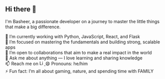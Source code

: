 ## Hi there 👋  
I'm Basheer, a passionate developer on a journey to master the little things that make a big difference.

🔭 I’m currently working with Python, JavaScript, React, and Flask  
🌱 I’m focused on mastering the fundamentals and building strong, scalable apps  
👯 I’m open to collaborations that aim to make a real impact in the world  
💬 Ask me about anything — I love learning and sharing knowledge  
📫 Reach me on  <a href="https://www.linkedin.com/in/basheerkhn/" target="_blank">
  <img src="https://cdn.jsdelivr.net/gh/devicons/devicon/icons/linkedin/linkedin-original.svg" alt="LinkedIn" width="15" />
</a>
😄 Pronouns: he/him  
⚡ Fun fact: I’m all about gaming, nature, and spending time with FAMILY
